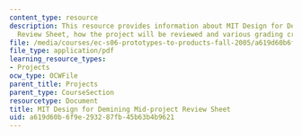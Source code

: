 ```yaml
---
content_type: resource
description: This resource provides information about MIT Design for Demining Mid-project
  Review Sheet, how the project will be reviewed and various grading criterias.
file: /media/courses/ec-s06-prototypes-to-products-fall-2005/a619d60b6f9e293287fb45b63b4b9621_MITEC_S06F05_m1_review.pdf
file_type: application/pdf
learning_resource_types:
- Projects
ocw_type: OCWFile
parent_title: Projects
parent_type: CourseSection
resourcetype: Document
title: MIT Design for Demining Mid-project Review Sheet
uid: a619d60b-6f9e-2932-87fb-45b63b4b9621
---
```

